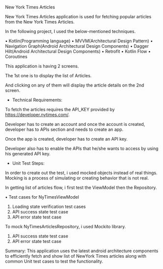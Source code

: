New York Times Articles

New York Times Articles application is used for fetching popular articles from the New York Times Articles.

In the following project, I used the below-mentioned techniques.

•	Kotlin(Programming language)
•	MVVM(Architectural Design Pattern)
•	Navigation Graph(Android Architectural Design Components)
•	Dagger Hilt(Android Architectural Design Components)
•	Retrofit
•	Kotlin Flow
•	Coroutines

This application is having 2 screens.

The 1st one is to display the list of Articles.

And clicking on any of them will display the article details on the 2nd screen.

- Technical Requirements:

To fetch the articles requires the API_KEY provided by https://developer.nytimes.com/.

Developer has to create an account and once the account is created, developer has to APIs section and needs to create an app.

Once the app is created, developer has to create an API key.

Developer also has to enable the APIs that he/she wants to access by using his generated API key.

- Unit Test Steps:

In order to create out the test, i used mocked objects instead of real things. Mocking is a process of simulating or creating behavior that is not real.

In getting list of articles flow, i first test the ViewModel then the Repository.

•	Test cases for NyTimesViewModel
1. Loading state verification test cases
2. API success state test case
3. API error state test case

To mock NyTimesArticlesRepository, i used Mockito library.
1. API success state test case
2. API error state test case

Summary:
This application uses the latest android architecture components to efficiently fetch and show list of NewYork Times articles 
along with common Unit test cases to test the functionality.

